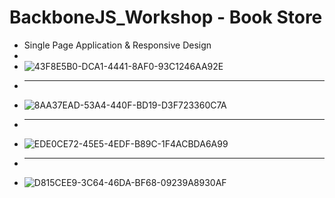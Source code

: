 # BackboneJS_Workshop - Book Store
- Single Page Application & Responsive Design
- <br>
- ![43F8E5B0-DCA1-4441-8AF0-93C1246AA92E](https://github.com/koraykolburan/BackboneJS_Workshop/assets/80157575/8e22ea3a-83ca-4f33-a6b8-800881c7073d)
- <hr>
- ![8AA37EAD-53A4-440F-BD19-D3F723360C7A](https://github.com/koraykolburan/BackboneJS_Workshop/assets/80157575/532171fb-de66-4d19-9698-db18a1aa0498)
- <hr>
- ![EDE0CE72-45E5-4EDF-B89C-1F4ACBDA6A99](https://github.com/koraykolburan/BackboneJS_Workshop/assets/80157575/c38e5c5c-5abb-4f3d-ba08-929d0870191f)
- <hr>
- ![D815CEE9-3C64-46DA-BF68-09239A8930AF](https://github.com/koraykolburan/BackboneJS_Workshop/assets/80157575/7777fb5f-d873-4aa3-a9c9-eb7f8762c578)

